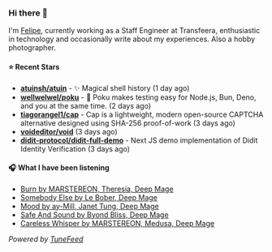 ### Hi there 👋

I'm [Felipe](https://felipevm.com), currently working as a Staff Engineer at Transfeera, enthusiastic in technology and occasionally write about my experiences. Also a hobby photographer.

#### ⭐ Recent Stars
- **[atuinsh/atuin](https://github.com/atuinsh/atuin)** - ✨ Magical shell history (1 day ago)
- **[wellwelwel/poku](https://github.com/wellwelwel/poku)** - 🐷 Poku makes testing easy for Node.js, Bun, Deno, and you at the same time. (2 days ago)
- **[tiagorangel1/cap](https://github.com/tiagorangel1/cap)** - Cap is a lightweight, modern open-source CAPTCHA alternative designed using SHA-256 proof-of-work (3 days ago)
- **[voideditor/void](https://github.com/voideditor/void)** (3 days ago)
- **[didit-protocol/didit-full-demo](https://github.com/didit-protocol/didit-full-demo)** - Next JS demo implementation of Didit Identity Verification (3 days ago)

#### 🎧 What I have been listening
- [Burn by MARSTEREON, Theresia, Deep Mage](https://open.spotify.com/track/5GlAVG4GqJQoedYRr0M7Kc)
- [Somebody Else by Le Bober, Deep Mage](https://open.spotify.com/track/2bb9Dg1De0s8yzWkQDZsXY)
- [Mood by ay-Mill, Janet Tung, Deep Mage](https://open.spotify.com/track/6lyliljaf7Ew7sp3uKkmmw)
- [Safe And Sound by Byond Bliss, Deep Mage](https://open.spotify.com/track/0GwZfmtpOs10hTg2l0gMAL)
- [Careless Whisper by MARSTEREON, Medusa, Deep Mage](https://open.spotify.com/track/4YiVPy226EeGi3wPtFCqeA)

_Powered by [TuneFeed](https://tunefeed.app?ref=github.com)_
